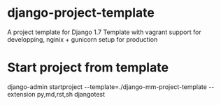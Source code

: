 django-project-template
=======================

A project template for Django 1.7
Template with vagrant support for developping, nginix + gunicorn setup for production

Start project from template
===========================

django-admin startproject --template=./django-mm-project-template --extension py,md,rst,sh djangotest
